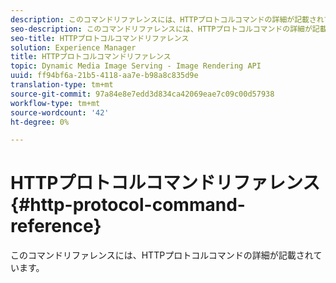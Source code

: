 ```yaml
---
description: このコマンドリファレンスには、HTTPプロトコルコマンドの詳細が記載されています。
seo-description: このコマンドリファレンスには、HTTPプロトコルコマンドの詳細が記載されています。
seo-title: HTTPプロトコルコマンドリファレンス
solution: Experience Manager
title: HTTPプロトコルコマンドリファレンス
topic: Dynamic Media Image Serving - Image Rendering API
uuid: ff94bf6a-21b5-4118-aa7e-b98a8c835d9e
translation-type: tm+mt
source-git-commit: 97a84e8e7edd3d834ca42069eae7c09c00d57938
workflow-type: tm+mt
source-wordcount: '42'
ht-degree: 0%

---
```



# HTTPプロトコルコマンドリファレンス{#http-protocol-command-reference}

このコマンドリファレンスには、HTTPプロトコルコマンドの詳細が記載されています。

